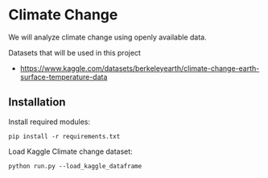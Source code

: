 # Climate Change

We will analyze climate change using openly available data.

Datasets that will be used in this project
- https://www.kaggle.com/datasets/berkeleyearth/climate-change-earth-surface-temperature-data

## Installation

Install required modules: 
```
pip install -r requirements.txt
```

Load Kaggle Climate change dataset:
```
python run.py --load_kaggle_dataframe
```